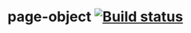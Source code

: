 # page-object  [![Build status](https://ci.appveyor.com/api/projects/status/rbk8t48xb52a04uk?svg=true)](https://ci.appveyor.com/project/Vikitoga/page-object)
